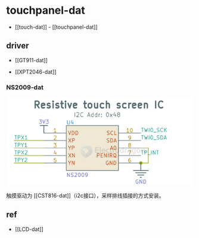 
# touchpanel-dat


- [[touch-dat]] - [[touchpanel-dat]]

## driver 

- [[GT911-dat]] 

- [[XPT2046-dat]]

### NS2009-dat

![](2025-07-16-13-12-53.png)

触摸驱动为 [[CST816-dat]]（i2c接口），采样排线插接的方式安装。


## ref 

- [[LCD-dat]]
